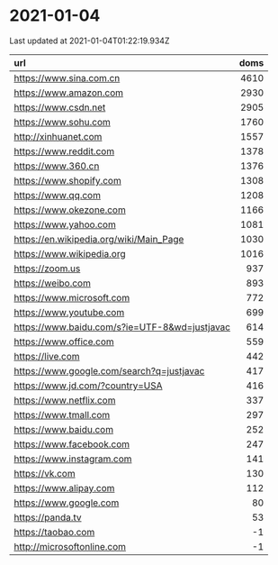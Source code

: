 # 2021-01-04

<!-- BEGIN -->
Last updated at 2021-01-04T01:22:19.934Z

url | doms
:- | -:
https://www.sina.com.cn | 4610
https://www.amazon.com | 2930
https://www.csdn.net | 2905
https://www.sohu.com | 1760
http://xinhuanet.com | 1557
https://www.reddit.com | 1378
https://www.360.cn | 1376
https://www.shopify.com | 1308
https://www.qq.com | 1208
https://www.okezone.com | 1166
https://www.yahoo.com | 1081
https://en.wikipedia.org/wiki/Main_Page | 1030
https://www.wikipedia.org | 1016
https://zoom.us | 937
https://weibo.com | 893
https://www.microsoft.com | 772
https://www.youtube.com | 699
https://www.baidu.com/s?ie=UTF-8&wd=justjavac | 614
https://www.office.com | 559
https://live.com | 442
https://www.google.com/search?q=justjavac | 417
https://www.jd.com/?country=USA | 416
https://www.netflix.com | 337
https://www.tmall.com | 297
https://www.baidu.com | 252
https://www.facebook.com | 247
https://www.instagram.com | 141
https://vk.com | 130
https://www.alipay.com | 112
https://www.google.com | 80
https://panda.tv | 53
https://taobao.com | -1
http://microsoftonline.com | -1
<!-- END -->
